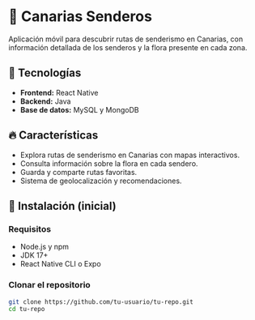 # 📍 Canarias Senderos

Aplicación móvil para descubrir rutas de senderismo en Canarias, con información detallada de los senderos y la flora presente en cada zona.

## 🚀 Tecnologías
- **Frontend:** React Native  
- **Backend:** Java  
- **Base de datos:** MySQL y MongoDB 

## 🔥 Características
- Explora rutas de senderismo en Canarias con mapas interactivos.
- Consulta información sobre la flora en cada sendero.
- Guarda y comparte rutas favoritas.
- Sistema de geolocalización y recomendaciones.

## 📌 Instalación (inicial)
### Requisitos
- Node.js y npm
- JDK 17+
- React Native CLI o Expo

### Clonar el repositorio
```bash
git clone https://github.com/tu-usuario/tu-repo.git
cd tu-repo
